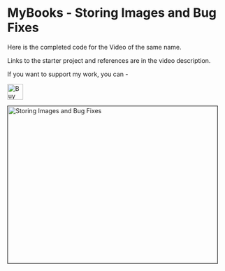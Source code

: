 # MyBooks - Storing Images and Bug Fixes

Here is the completed code for the Video of the same name.

Links to the starter project and references are in the video description.

If you want to support my work, you can - </br>

<a href='https://ko-fi.com/Z8Z22WRVG' target='_blank'><img height='36' style='border:0px;height:36px;' src='https://cdn.ko-fi.com/cdn/kofi3.png?v=2' border='0' alt='Buy Me a Coffee at ko-fi.com' /></a>

<a href="http://www.youtube.com/watch?feature=player_embedded&v=0hZxtIXmotw
" target="_blank"><img src="http://img.youtube.com/vi/0hZxtIXmotw/0.jpg" 
alt="Storing Images and Bug Fixes" width="480" height="360" border="1" />

